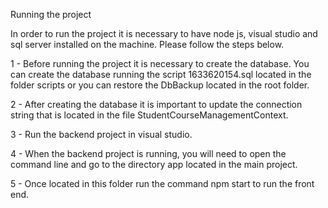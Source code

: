 Running the project

In order to run the project it is necessary to have node js, visual studio and sql server installed on the machine. Please follow the steps below.

1 - Before running the project it is necessary to create the database. You can create the database running the script 1633620154.sql located in the folder scripts or you can restore the DbBackup located in the root folder.

2 - After creating the database it is important to update the connection string that is located in the file StudentCourseManagementContext.

3 - Run the backend project in visual studio.

4 - When the backend project is running, you will need to open the command line and go to the directory app located in the main project.

5 - Once located in this folder run the command npm start to run the front end.